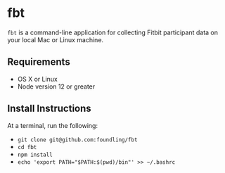 # fbt

`fbt` is a command-line application for collecting Fitbit participant data on your local Mac or Linux machine.

## Requirements

- OS X or Linux
- Node version 12 or greater

## Install Instructions

At a terminal, run the following:

- `git clone git@github.com:foundling/fbt`
- `cd fbt`
- `npm install`
- `echo 'export PATH="$PATH:$(pwd)/bin"' >> ~/.bashrc`
